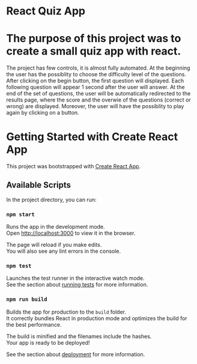 # React Quiz App

# The purpose of this project was to create a small quiz app with react.
The project has few controls, it is almost fully automated.
At the beginning the user has the possiblity to choose the difficulty level of the questions.
After clicking on the begin button, the first question will displayed. Each following question will appear 1 second after the user will answer. 
At the end of the set of questions, the user will be automatically redirected to the results page, where the score and the overwie of the questions (correct or wrong) are displayed.
Moreover, the user will have the possiblity to play again by clicking on a button.


# Getting Started with Create React App

This project was bootstrapped with [Create React App](https://github.com/facebook/create-react-app).

## Available Scripts

In the project directory, you can run:

### `npm start`

Runs the app in the development mode.\
Open [http://localhost:3000](http://localhost:3000) to view it in the browser.

The page will reload if you make edits.\
You will also see any lint errors in the console.

### `npm test`

Launches the test runner in the interactive watch mode.\
See the section about [running tests](https://facebook.github.io/create-react-app/docs/running-tests) for more information.

### `npm run build`

Builds the app for production to the `build` folder.\
It correctly bundles React in production mode and optimizes the build for the best performance.

The build is minified and the filenames include the hashes.\
Your app is ready to be deployed!

See the section about [deployment](https://facebook.github.io/create-react-app/docs/deployment) for more information.

